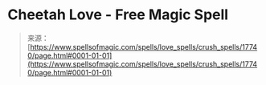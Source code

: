 <!--yml
category: 未分类
date: 2024-06-12 18:59:01
-->

# Cheetah Love - Free Magic Spell

> 来源：[https://www.spellsofmagic.com/spells/love_spells/crush_spells/17740/page.html#0001-01-01](https://www.spellsofmagic.com/spells/love_spells/crush_spells/17740/page.html#0001-01-01)